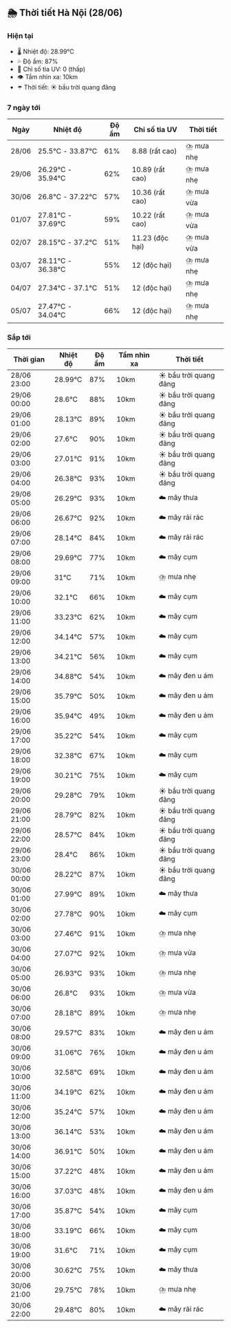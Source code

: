 ## 🌦️ Thời tiết Hà Nội (28/06)

### Hiện tại

- 🌡️ Nhiệt độ: 28.99℃
- 💦 Độ ẩm: 87%
- 🌟 Chỉ số tia UV: 0 (thấp)
- 👁️ Tầm nhìn xa: 10km
- ☂️ Thời tiết: ☀️ bầu trời quang đãng

### 7 ngày tới

| Ngày | Nhiệt độ | Độ ẩm | Chỉ số tia UV | Thời tiết |
| --- | --- | --- | --- | --- |
| 28/06 | 25.5℃ - 33.87℃ | 61% | 8.88 (rất cao) | ⛈️ mưa nhẹ |
| 29/06 | 26.29℃ - 35.94℃ | 62% | 10.89 (rất cao) | ⛈️ mưa nhẹ |
| 30/06 | 26.8℃ - 37.22℃ | 57% | 10.36 (rất cao) | ⛈️ mưa vừa |
| 01/07 | 27.81℃ - 37.69℃ | 59% | 10.22 (rất cao) | ⛈️ mưa vừa |
| 02/07 | 28.15℃ - 37.2℃ | 51% | 11.23 (độc hại) | ⛈️ mưa vừa |
| 03/07 | 28.11℃ - 36.38℃ | 55% | 12 (độc hại) | ⛈️ mưa nhẹ |
| 04/07 | 27.34℃ - 37.1℃ | 51% | 12 (độc hại) | ⛈️ mưa nhẹ |
| 05/07 | 27.47℃ - 34.04℃ | 66% | 12 (độc hại) | ⛈️ mưa nhẹ |

### Sắp tới

| Thời gian | Nhiệt độ | Độ ẩm | Tầm nhìn xa | Thời tiết |
| --- | --- | --- | --- | --- |
| 28/06 23:00 | 28.99℃ | 87% | 10km | ☀️ bầu trời quang đãng |
| 29/06 00:00 | 28.6℃ | 88% | 10km | ☀️ bầu trời quang đãng |
| 29/06 01:00 | 28.13℃ | 89% | 10km | ☀️ bầu trời quang đãng |
| 29/06 02:00 | 27.6℃ | 90% | 10km | ☀️ bầu trời quang đãng |
| 29/06 03:00 | 27.01℃ | 91% | 10km | ☀️ bầu trời quang đãng |
| 29/06 04:00 | 26.38℃ | 93% | 10km | ☀️ bầu trời quang đãng |
| 29/06 05:00 | 26.29℃ | 93% | 10km | ☁️ mây thưa |
| 29/06 06:00 | 26.67℃ | 92% | 10km | ☁️ mây rải rác |
| 29/06 07:00 | 28.14℃ | 84% | 10km | ☁️ mây rải rác |
| 29/06 08:00 | 29.69℃ | 77% | 10km | ☁️ mây cụm |
| 29/06 09:00 | 31℃ | 71% | 10km | ⛈️ mưa nhẹ |
| 29/06 10:00 | 32.1℃ | 66% | 10km | ☁️ mây cụm |
| 29/06 11:00 | 33.23℃ | 62% | 10km | ☁️ mây cụm |
| 29/06 12:00 | 34.14℃ | 57% | 10km | ☁️ mây cụm |
| 29/06 13:00 | 34.21℃ | 56% | 10km | ☁️ mây cụm |
| 29/06 14:00 | 34.88℃ | 54% | 10km | ☁️ mây đen u ám |
| 29/06 15:00 | 35.79℃ | 50% | 10km | ☁️ mây đen u ám |
| 29/06 16:00 | 35.94℃ | 49% | 10km | ☁️ mây đen u ám |
| 29/06 17:00 | 35.22℃ | 54% | 10km | ☁️ mây cụm |
| 29/06 18:00 | 32.38℃ | 67% | 10km | ☁️ mây cụm |
| 29/06 19:00 | 30.21℃ | 75% | 10km | ☁️ mây cụm |
| 29/06 20:00 | 29.28℃ | 79% | 10km | ☀️ bầu trời quang đãng |
| 29/06 21:00 | 28.79℃ | 82% | 10km | ☀️ bầu trời quang đãng |
| 29/06 22:00 | 28.57℃ | 84% | 10km | ☀️ bầu trời quang đãng |
| 29/06 23:00 | 28.4℃ | 86% | 10km | ☀️ bầu trời quang đãng |
| 30/06 00:00 | 28.22℃ | 87% | 10km | ☀️ bầu trời quang đãng |
| 30/06 01:00 | 27.99℃ | 89% | 10km | ☁️ mây thưa |
| 30/06 02:00 | 27.78℃ | 90% | 10km | ☁️ mây cụm |
| 30/06 03:00 | 27.46℃ | 91% | 10km | ⛈️ mưa nhẹ |
| 30/06 04:00 | 27.07℃ | 92% | 10km | ⛈️ mưa vừa |
| 30/06 05:00 | 26.93℃ | 93% | 10km | ⛈️ mưa nhẹ |
| 30/06 06:00 | 26.8℃ | 93% | 10km | ⛈️ mưa vừa |
| 30/06 07:00 | 28.18℃ | 89% | 10km | ⛈️ mưa nhẹ |
| 30/06 08:00 | 29.57℃ | 83% | 10km | ☁️ mây đen u ám |
| 30/06 09:00 | 31.06℃ | 76% | 10km | ☁️ mây đen u ám |
| 30/06 10:00 | 32.58℃ | 69% | 10km | ☁️ mây đen u ám |
| 30/06 11:00 | 34.19℃ | 62% | 10km | ☁️ mây đen u ám |
| 30/06 12:00 | 35.24℃ | 57% | 10km | ☁️ mây đen u ám |
| 30/06 13:00 | 36.14℃ | 53% | 10km | ☁️ mây đen u ám |
| 30/06 14:00 | 36.91℃ | 50% | 10km | ☁️ mây đen u ám |
| 30/06 15:00 | 37.22℃ | 48% | 10km | ☁️ mây đen u ám |
| 30/06 16:00 | 37.03℃ | 48% | 10km | ☁️ mây đen u ám |
| 30/06 17:00 | 35.87℃ | 54% | 10km | ☁️ mây cụm |
| 30/06 18:00 | 33.19℃ | 66% | 10km | ☁️ mây cụm |
| 30/06 19:00 | 31.6℃ | 71% | 10km | ☁️ mây cụm |
| 30/06 20:00 | 30.62℃ | 75% | 10km | ☁️ mây thưa |
| 30/06 21:00 | 29.75℃ | 78% | 10km | ⛈️ mưa nhẹ |
| 30/06 22:00 | 29.48℃ | 80% | 10km | ☁️ mây rải rác |
